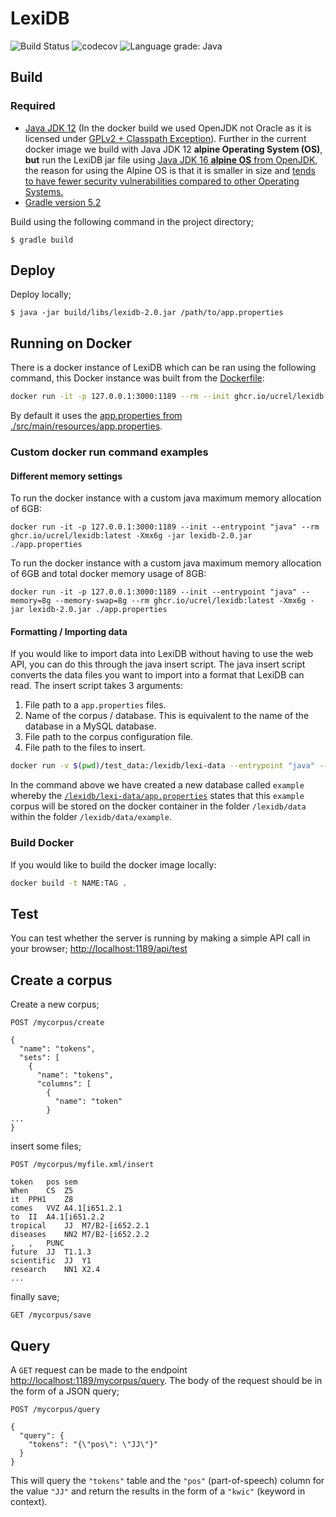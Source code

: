 # LexiDB 
![Build Status](https://github.com/matthewcoole/cdb/workflows/build/badge.svg)
![codecov](https://codecov.io/gh/matthewcoole/cdb/branch/master/graph/badge.svg?token=XdKEOwSdnQ) 
![Language grade: Java](https://img.shields.io/lgtm/grade/java/g/matthewcoole/lexidb.svg?logo=lgtm&logoWidth=18)
## Build
### Required
- [Java JDK 12](https://jdk.java.net/archive/) (In the docker build we used OpenJDK not Oracle as it is licensed under [GPLv2 + Classpath Exception](https://openjdk.java.net/legal/gplv2+ce.html)). Further in the current docker image we build with Java JDK 12 **alpine Operating System (OS)**, **but** run the LexiDB jar file using [Java JDK 16 **alpine OS** from OpenJDK](https://openjdk.java.net/projects/jdk/16/), the reason for using the Alpine OS is that it is smaller in size and [tends to have fewer security vulnerabilities compared to other Operating Systems.](https://snyk.io/blog/docker-for-java-developers/)
- [Gradle version 5.2](https://gradle.org/)

Build using the following command in the project directory;

```
$ gradle build
```


## Deploy

Deploy locally;

```
$ java -jar build/libs/lexidb-2.0.jar /path/to/app.properties
```

## Running on Docker

There is a docker instance of LexiDB which can be ran using the following command, this Docker instance was built from the [Dockerfile](./Dockerfile):

``` bash
docker run -it -p 127.0.0.1:3000:1189 --rm --init ghcr.io/ucrel/lexidb:latest
```

By default it uses the [app.properties from ./src/main/resources/app.properties](./src/main/resources/app.properties).

### Custom docker run command examples

#### Different memory settings

To run the docker instance with a custom java maximum memory allocation of 6GB:

```
docker run -it -p 127.0.0.1:3000:1189 --init --entrypoint "java" --rm ghcr.io/ucrel/lexidb:latest -Xmx6g -jar lexidb-2.0.jar ./app.properties
```

To run the docker instance with a custom java maximum memory allocation of 6GB and total docker memory usage of 8GB:

```
docker run -it -p 127.0.0.1:3000:1189 --init --entrypoint "java" --memory=8g --memory-swap=8g --rm ghcr.io/ucrel/lexidb:latest -Xmx6g -jar lexidb-2.0.jar ./app.properties
```

#### Formatting / Importing data

If you would like to import data into LexiDB without having to use the web API, you can do this through the java insert script. The java insert script converts the data files you want to import into a format that LexiDB can read. The insert script takes 3 arguments:

1. File path to a `app.properties` files.
2. Name of the corpus / database. This is equivalent to the name of the database in a MySQL database.
3. File path to the corpus configuration file.
4. File path to the files to insert.

``` bash
docker run -v $(pwd)/test_data:/lexidb/lexi-data --entrypoint "java" --rm ghcr.io/ucrel/lexidb:latest -cp lexidb-2.0.jar util/Insert /lexidb/lexi-data/app.properties example /lexidb/lexi-data/.conf.json /lexidb/lexi-data
```

In the command above we have created a new database called `example` whereby the [`/lexidb/lexi-data/app.properties`](./test_data/app.properties) states that this `example` corpus will be stored on the docker container in the folder `/lexidb/data` within the folder `/lexidb/data/example`. 

### Build Docker

If you would like to build the docker image locally:

``` bash
docker build -t NAME:TAG .
```

## Test

You can test whether the server is running by making a simple API call in your browser; [http://localhost:1189/api/test](http://localhost:1189/api/test)

## Create a corpus

Create a new corpus;

```http request
POST /mycorpus/create

{
  "name": "tokens",
  "sets": [
    {
      "name": "tokens",
      "columns": [
        {
          "name": "token"
        }
...
}
```

insert some files;

```http request
POST /mycorpus/myfile.xml/insert

token   pos sem
When	CS	Z5
it	PPH1	Z8
comes	VVZ	A4.1[i651.2.1
to	II	A4.1[i651.2.2
tropical	JJ	M7/B2-[i652.2.1
diseases	NN2	M7/B2-[i652.2.2
,	,	PUNC
future	JJ	T1.1.3
scientific	JJ	Y1
research	NN1	X2.4
...
```

finally save;

```http request
GET /mycorpus/save
```

## Query

A `GET` request can be made to the endpoint [http://localhost:1189/mycorpus/query](http://localhost:1189/mycorpus/query). The body of the request should be in the form of a JSON query;

```http request
POST /mycorpus/query

{
  "query": {
    "tokens": "{\"pos\": \"JJ\"}"
  }
}
```

This will query the `"tokens"` table and the `"pos"` (part-of-speech) column for the value `"JJ"` and return the results in the form of a `"kwic"` (keyword in context).
